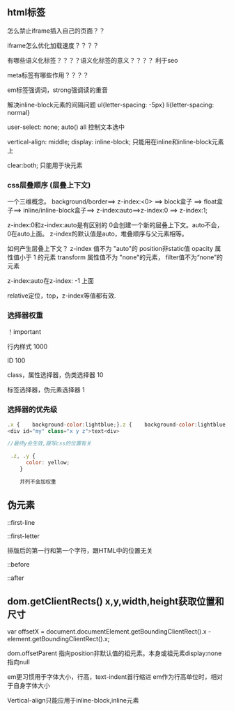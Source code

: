 ## html标签
怎么禁止iframe插入自己的页面？？


iframe怎么优化加载速度？？？？



有哪些语义化标签？？？？语义化标签的意义？？？？
利于seo


meta标签有哪些作用？？？？


em标签强调词，strong强调读的重音


解决inline-block元素的间隔问题
ul{letter-spacing: -5px}
li{letter-spacing: normal}



user-select: none; auto() all 控制文本选中


vertical-align: middle;
display: inline-block;  只能用在inline和inline-block元素上



clear:both; 只能用于块元素




### css层叠顺序  (层叠上下文)
一个三维概念。
background/border==> z-index:<0> ==> block盒子 ==> float盒子==> inline/inline-block盒子==> z-index:auto==>z-index:0 ==> z-index:1;

z-index:0和z-index:auto是有区别的
0会创建一个新的层叠上下文。auto不会，0在auto上面。
z-index的默认值是auto，堆叠顺序与父元素相等。

如何产生层叠上下文？
z-index 值不为 "auto"的 position非static值
opacity 属性值⼩于 1 的元素
transform 属性值不为 "none"的元素，
filter值不为“none”的元素



z-index:auto在z-index: -1 上面

relative定位，top，z-index等值都有效.
### 选择器权重

！important

行内样式 1000

ID  100

class，属性选择器，伪类选择器  10 

标签选择器，伪元素选择器 1 


### 选择器的优先级
```js
.x {    background-color:lightblue;}.z {    background-color:lightblue;}.y {    background-color:lightgreen;}
<div id="my" class="x y z">text<div>

//最终y会生效,跟写css的位置有关

 .z, .y {
      color: yellow;
    }

    并列不会加权重
```


## 伪元素
::first-line  

::first-letter  

排版后的第一行和第一个字符，跟HTML中的位置无关

::before  

::after


## dom.getClientRects() x,y,width,height获取位置和尺寸 


var offsetX = document.documentElement.getBoundingClientRect().x - element.getBoundingClientRect().x;


dom.offsetParent 指向position非默认值的祖元素。本身或祖元素display:none 指向null 


em更习惯用于字体大小，行高，text-indent首行缩进
em作为行高单位时，相对于自身字体大小 


Vertical-align只能应用于inline-block,inline元素